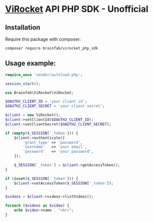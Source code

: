[ViRocket](http://virocket.com) API PHP SDK - Unofficial
========================================================

Installation
------------

Require this package with composer:

`` composer require brainfab/virocket_php_sdk ``

Usage example:
--------------

```php
require_once 'vendor/autoload.php';

session_start();

use Brainfab\ViRocket\ViRocket;

$OAUTH2_CLIENT_ID = 'your client id';
$OAUTH2_CLIENT_SECRET = 'your client secret';

$client = new ViRocket();
$client->setClientId($OAUTH2_CLIENT_ID);
$client->setClientSecret($OAUTH2_CLIENT_SECRET);

if (empty($_SESSION['_token'])) {
    $client->authenticate([
        'grant_type' => 'password',
        'username'   => 'your email',
        'password'   => 'your password',
    ]);

    $_SESSION['_token'] = $client->getAccessToken();
}

if (isset($_SESSION['_token'])) {
    $client->setAccessToken($_SESSION['_token']);
}

$videos = $client->videos->listVideos();

foreach ($videos as $video) {
    echo $video->name . "<br>";
}

```
